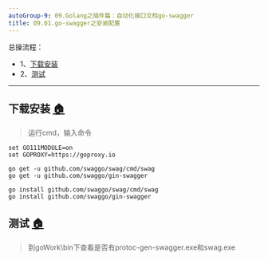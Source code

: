 ```yaml
---
autoGroup-9: 09.Golang之插件篇：自动化接口文档go-swagger
title: 09.01.go-swagger之安装配置
---
```


总操流程：
- 1、[下载安装](#go-01)
- 2、[测试](#go-02)

***

## 下载安装 <a name="go-01" href="#" >:house:</a>

> 运行cmd，输入命令

```shell
set GO111MODULE=on
set GOPROXY=https://goproxy.io

go get -u github.com/swaggo/swag/cmd/swag
go get -u github.com/swaggo/gin-swagger

go install github.com/swaggo/swag/cmd/swag
go install github.com/swaggo/gin-swagger

```

## 测试 <a name="go-02" href="#" >:house:</a>

> 到goWork\bin下查看是否有protoc-gen-swagger.exe和swag.exe

